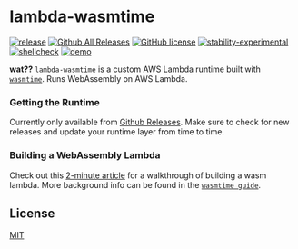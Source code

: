 # lambda-wasmtime

[![release](https://img.shields.io/github/release/chiefbiiko/lambda-wasmtime/all.svg)](https://github.com/chiefbiiko/lambda-wasmtime/releases/latest) [![Github All Releases](https://img.shields.io/github/downloads/chiefbiiko/lambda-wasmtime/total.svg)](https://github.com/chiefbiiko/lambda-wasmtime/releases/latest) [![GitHub license](https://img.shields.io/github/license/chiefbiiko/lambda-wasmtime.svg)](https://github.com/chiefbiiko/lambda-wasmtime/blob/master/LICENSE) [![stability-experimental](https://img.shields.io/badge/stability-experimental-orange.svg)](https://github.com/chiefbiiko/lambda-wasmtime) [![shellcheck](https://github.com/chiefbiiko/lambda-wasmtime/workflows/shellcheck/badge.svg)](./bootstrap) [![demo](https://github.com/chiefbiiko/lambda-wasmtime/workflows/demo/badge.svg)](./demo)

**wat??** `lambda-wasmtime` is a custom AWS Lambda runtime built with [`wasmtime`](https://wasmtime.dev/). Runs WebAssembly on AWS Lambda.

### Getting the Runtime

Currently only available from [Github Releases](https://github.com/chiefbiiko/lambda-wasmtime/releases/latest). Make sure to check for new releases and update your runtime layer from time to time.

### Building a WebAssembly Lambda

Check out this [2-minute article](...) for a walkthrough of building a wasm lambda. More background info can be found in the [`wasmtime guide`](https://bytecodealliance.github.io/wasmtime/wasm-rust.html#webassembly-interface-types).

## License

[MIT](./LICENSE)